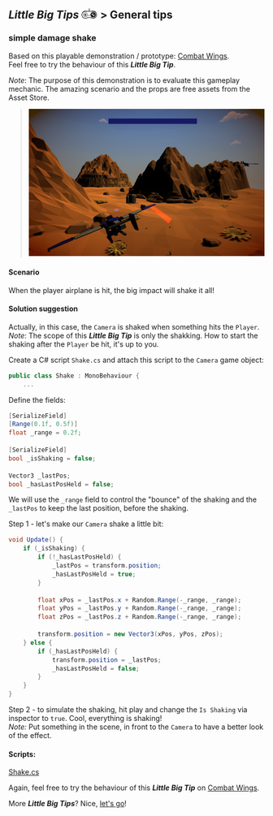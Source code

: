 ## _**Little Big Tips**_ ![Joystick](https://raw.githubusercontent.com/alissin/alissin.github.io/master/images/joystick.png) > General tips

### simple damage shake

Based on this playable demonstration / prototype: [Combat Wings](https://simmer.io/@alissin/combat-wings).<br/>
Feel free to try the behaviour of this _**Little Big Tip**_.

_Note_: The purpose of this demonstration is to evaluate this gameplay mechanic. The amazing scenario and the props are free assets from the Asset Store.

> ![Combat Wings](https://raw.githubusercontent.com/alissin/alissin.github.io/master/demonstration-projects/combat-wings.png)

#### Scenario
When the player airplane is hit, the big impact will shake it all!

#### Solution suggestion
Actually, in this case, the `Camera` is shaked when something hits the `Player`.<br/>
_Note_: The scope of this _**Little Big Tip**_ is only the shakking. How to start the shaking after the `Player` be hit, it's up to you.

Create a C# script `Shake.cs` and attach this script to the `Camera` game object:

```csharp
public class Shake : MonoBehaviour {
    ...
```

Define the fields:

```csharp
[SerializeField]
[Range(0.1f, 0.5f)]
float _range = 0.2f;

[SerializeField]
bool _isShaking = false;

Vector3 _lastPos;
bool _hasLastPosHeld = false;
```

We will use the `_range` field to control the "bounce" of the shaking and the `_lastPos` to keep the last position, before the shaking.

Step 1 - let's make our `Camera` shake a little bit:

```csharp
void Update() {
    if (_isShaking) {
        if (!_hasLastPosHeld) {
            _lastPos = transform.position;
            _hasLastPosHeld = true;
        }

        float xPos = _lastPos.x + Random.Range(-_range, _range);
        float yPos = _lastPos.y + Random.Range(-_range, _range);
        float zPos = _lastPos.z + Random.Range(-_range, _range);

        transform.position = new Vector3(xPos, yPos, zPos);
    } else {
        if (_hasLastPosHeld) {
            transform.position = _lastPos;
            _hasLastPosHeld = false;
        }
    }
}
```

Step 2 - to simulate the shaking, hit play and change the `Is Shaking` via inspector to `true`. Cool, everything is shaking!<br/>
_Note:_ Put something in the scene, in front to the `Camera` to have a better look of the effect.

#### Scripts:
[Shake.cs](./Shake.cs)

Again, feel free to try the behaviour of this _**Little Big Tip**_ on [Combat Wings](https://simmer.io/@alissin/combat-wings).

More _**Little Big Tips**_? Nice, [let's go](https://github.com/alissin/little-big-tips)!